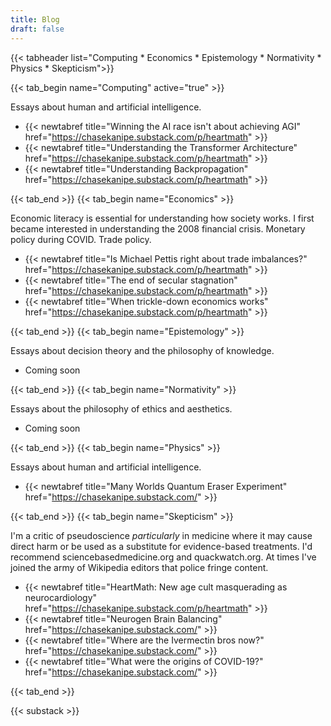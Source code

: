 ```yaml
---
title: Blog
draft: false
---
```


{{< tabheader list="Computing * Economics * Epistemology * Normativity * Physics * Skepticism">}}

{{< tab_begin name="Computing" active="true" >}}

Essays about human and artificial intelligence.

- {{< newtabref title="Winning the AI race isn't about achieving AGI" href="https://chasekanipe.substack.com/p/heartmath" >}}
- {{< newtabref title="Understanding the Transformer Architecture" href="https://chasekanipe.substack.com/p/heartmath" >}}
- {{< newtabref title="Understanding Backpropagation" href="https://chasekanipe.substack.com/p/heartmath" >}}

{{< tab_end >}}
{{< tab_begin name="Economics" >}}

Economic literacy is essential for understanding how society works. I first became interested in understanding the 2008 financial crisis. Monetary policy during COVID. Trade policy.

- {{< newtabref title="Is Michael Pettis right about trade imbalances?" href="https://chasekanipe.substack.com/p/heartmath" >}}
- {{< newtabref title="The end of secular stagnation" href="https://chasekanipe.substack.com/p/heartmath" >}}
- {{< newtabref title="When trickle-down economics works" href="https://chasekanipe.substack.com/p/heartmath" >}}

{{< tab_end >}}
{{< tab_begin name="Epistemology" >}}

Essays about decision theory and the philosophy of knowledge.

- Coming soon

{{< tab_end >}}
{{< tab_begin name="Normativity" >}}

Essays about the philosophy of ethics and aesthetics.

- Coming soon

{{< tab_end >}}
{{< tab_begin name="Physics" >}}

Essays about human and artificial intelligence.

- {{< newtabref title="Many Worlds Quantum Eraser Experiment" href="https://chasekanipe.substack.com/" >}}

{{< tab_end >}}
{{< tab_begin name="Skepticism" >}}


I'm a critic of pseudoscience *particularly* in medicine where it may cause direct harm or be used as a substitute for evidence-based treatments. I'd recommend sciencebasedmedicine.org and quackwatch.org. At times I've joined the army of Wikipedia editors that police fringe content.

- {{< newtabref title="HeartMath: New age cult masquerading as neurocardiology" href="https://chasekanipe.substack.com/p/heartmath" >}}
- {{< newtabref title="Neurogen Brain Balancing" href="https://chasekanipe.substack.com/" >}}
- {{< newtabref title="Where are the Ivermectin bros now?" href="https://chasekanipe.substack.com/" >}}
- {{< newtabref title="What were the origins of COVID-19?" href="https://chasekanipe.substack.com/" >}}

{{< tab_end >}}

{{< substack >}}
